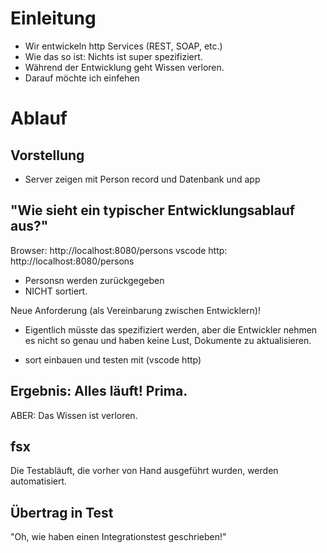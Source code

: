 
# Einleitung

* Wir entwickeln http Services (REST, SOAP, etc.)
* Wie das so ist: Nichts ist super spezifiziert.
* Während der Entwicklung geht Wissen verloren.
* Darauf möchte ich einfehen

# Ablauf

## Vorstellung
* Server zeigen mit Person record und Datenbank und app

## "Wie sieht ein typischer Entwicklungsablauf aus?"

Browser: http://localhost:8080/persons
vscode http: http://localhost:8080/persons

* Personsn werden zurückgegeben
* NICHT sortiert.

Neue Anforderung (als Vereinbarung zwischen Entwicklern)!
* Eigentlich müsste das spezifiziert werden, aber die Entwickler nehmen es nicht so genau und haben keine Lust, Dokumente zu aktualisieren.

* sort einbauen und testen mit (vscode http)

## Ergebnis: Alles läuft! Prima.
ABER: Das Wissen ist verloren.

## fsx
Die Testabläuft, die vorher von Hand ausgeführt wurden, werden automatisiert.

## Übertrag in Test
"Oh, wie haben einen Integrationstest geschrieben!"

